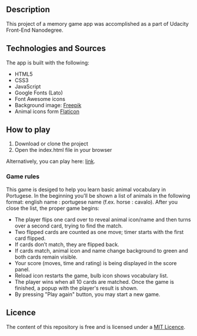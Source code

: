 ## **Description**

This project of a memory game app was accomplished as a part of Udacity Front-End Nanodegree.

## **Technologies and Sources**

The app is built with the following:
- HTML5
- CSS3
- JavaScript
- Google Fonts (Lato)
- Font Awesome icons
- Background image: [Freepik]("https://www.freepik.com/free-vector/beautiful-skyline-of-lisbon_1934278.htm">)
- Animal icons form [Flaticon](www.flaticon.com)

## **How to play**
1. Download or clone the project
2. Open the index.html file in your browser

Alternatively, you can play here: [link](https://ememme.github.io/Udacity_memory_game/).

### **Game rules**
This game is desiged to help you learn basic animal vocabulary in Portugese.
In the beginning you'll be shown a list of animals in the following format: english name : portugese name (f.ex. horse : cavalo).
After you close the list, the proper game begins:
- The player flips one card over to reveal animal icon/name and then turns over a second card, trying to find the match.
- Two flipped cards are counted as one move; timer starts with the first card flipped.
- If cards don’t match, they are flipped back.
- If cards match, animal icon and name change background to green and both cards remain visible.
- Your score (moves, time and rating) is being displayed in the score panel.
- Reload icon restarts the game, bulb icon shows vocabulary list.
- The player wins when all 10 cards are matched.
Once the game is finished, a popup with the player's result is shown.
- By pressing "Play again" button, you may start a new game.
## **Licence**

The content of this repository is free and is licensed under a [MIT Licence](https://choosealicense.com/licenses/mit/).     
